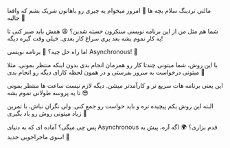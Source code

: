 مالتی تردینگ
سلام بچه ها 👋 امروز میخوام یه چیزی رو باهاتون شریک بشم که واقعا جالبه 🤯

شما هم مثل من از این برنامه نویسی سنکرون خسته شدین؟ 😩 همش باید صبر کنی تا یه کار تموم بشه بعد بری سراغ کار بعدی. خیلی وقت گیره دیگه! 

اما راه حل چیه؟ 🤔 برنامه نویسی Asynchronous! 🚀

با این روش، شما میتونی چندتا کار رو همزمان انجام بدی بدون اینکه منتظر بمونی. مثلا میتونی درخواست به سرور بفرستی و در همون لحظه کارای دیگه رو انجام بدی 🥳

این یعنی برنامه هات سریع تر و کارآمدتر میشن. دیگه لازم نیست ساعت ها منتظر بمونی تا یه پروسه طولانی تموم بشه 😎

البته این روش یکم پیچیده تره و باید حواست رو جمع کنی. ولی نگران نباش، با تمرین زیاد میتونی روش رو یاد بگیری 💪

پس چی میگی؟ آماده ای که به دنیای Asynchronous قدم بزاری؟ 🌍 اگه آره، پیش به سوی ماجراجویی جدید! 🚀
